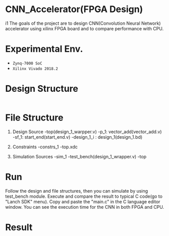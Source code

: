 # CNN_Accelerator(FPGA Design)
i1
The goals of the project are to design CNN(Convolution Neural Network) accelerator using xilinx FPGA board and to compare performance with CPU.

# Experimental Env.
* ```Zynq-7000 SoC``` <br>
* ```Xilinx Vivado 2018.2```

# Design Structure

<img>

# File Structure

1. Design Source
    -top(design_1_warpper.v)
        -p_1: vector_add(vector_add.v)
        -sf_1: start_end(start_end.v)
        -design_1_i : design_1(design_1.bd)
    
2. Constraints
    -constrs_1
        -top.xdc
   
3. Simulation Sources
    -sim_1
        -test_bench(design_1_wrapper.v)
        -top

# Run
       
 Follow the design and file structures, then you can simulate by using test_bench module. Execute and compare the result to typical C code(go to "Lanch SDK" menu). Copy and paste the "main.c" in the C language editor window. You can see the execution time for the CNN in both FPGA and CPU.

# Result
<img>
